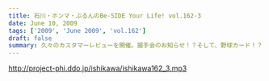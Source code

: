 ```yaml
---
title: 石川・ホンマ・ぶるんのBe-SIDE Your Life! vol.162-3
date: June 10, 2009
tags: ['2009', 'June 2009', 'vol.162']
draft: false
summary: 久々のカスタマーレビューを開催。握手会のお知らせ！？そして、野球カード！？の追加情報は次回配信分にいきます。NAMAE
---
```


http://project-phi.ddo.jp/ishikawa/ishikawa162_3.mp3
